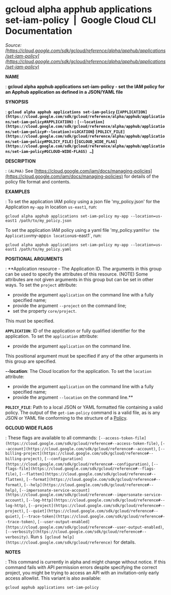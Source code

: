 # gcloud alpha apphub applications set-iam-policy  |  Google Cloud CLI Documentation

*Source: [https://cloud.google.com/sdk/gcloud/reference/alpha/apphub/applications/set-iam-policy](https://cloud.google.com/sdk/gcloud/reference/alpha/apphub/applications/set-iam-policy)*

**NAME**

: **gcloud alpha apphub applications set-iam-policy - set the IAM policy for an Apphub application as defined in a JSON/YAML file**

**SYNOPSIS**

: **`gcloud alpha apphub applications set-iam-policy` (`[APPLICATION](https://cloud.google.com/sdk/gcloud/reference/alpha/apphub/applications/set-iam-policy#APPLICATION)` : `[--location](https://cloud.google.com/sdk/gcloud/reference/alpha/apphub/applications/set-iam-policy#--location)`=`LOCATION`) `[POLICY_FILE](https://cloud.google.com/sdk/gcloud/reference/alpha/apphub/applications/set-iam-policy#POLICY_FILE)` [`[GCLOUD_WIDE_FLAG](https://cloud.google.com/sdk/gcloud/reference/alpha/apphub/applications/set-iam-policy#GCLOUD-WIDE-FLAGS) …`]**

**DESCRIPTION**

: `(ALPHA)` See [https://cloud.google.com/iam/docs/managing-policies](https://cloud.google.com/iam/docs/managing-policies)
for details of the policy file format and contents.

**EXAMPLES**

: To set the application IAM policy using a json file 'my_policy.json' for the
Application `my-app` in location `us-east1`, run:

```
gcloud alpha apphub applications set-iam-policy my-app --location=us-east1 /path/to/my_policy.json
```

To set the application IAM policy using a yaml file 'my_policy.yaml`for
the Application`my-app`in location`us-east1`, run:

```
gcloud alpha apphub applications set-iam-policy my-app --location=us-east1 /path/to/my_policy.yaml
````

**POSITIONAL ARGUMENTS**

: **Application resource - The Application ID. The arguments in this group can be
used to specify the attributes of this resource. (NOTE) Some attributes are not
given arguments in this group but can be set in other ways.
To set the `project` attribute:

- provide the argument `application` on the command line with a fully
specified name;
- provide the argument `--project` on the command line;
- set the property `core/project`.

This must be specified.

**`APPLICATION`**:
ID of the application or fully qualified identifier for the application.
To set the `application` attribute:

- provide the argument `application` on the command line.

This positional argument must be specified if any of the other arguments in this
group are specified.

**--location**:
The Cloud location for the application.
To set the `location` attribute:

- provide the argument `application` on the command line with a fully
specified name;
- provide the argument `--location` on the command line.**

**`POLICY_FILE`**:
Path to a local JSON or YAML formatted file containing a valid policy.
The output of the `get-iam-policy` command is a valid file, as is any
JSON or YAML file conforming to the structure of a [Policy](https://cloud.google.com/iam/reference/rest/v1/Policy).

**GCLOUD WIDE FLAGS**

: These flags are available to all commands: `[--access-token-file](https://cloud.google.com/sdk/gcloud/reference#--access-token-file)`,
`[--account](https://cloud.google.com/sdk/gcloud/reference#--account)`, `[--billing-project](https://cloud.google.com/sdk/gcloud/reference#--billing-project)`,
`[--configuration](https://cloud.google.com/sdk/gcloud/reference#--configuration)`,
`[--flags-file](https://cloud.google.com/sdk/gcloud/reference#--flags-file)`,
`[--flatten](https://cloud.google.com/sdk/gcloud/reference#--flatten)`, `[--format](https://cloud.google.com/sdk/gcloud/reference#--format)`, `[--help](https://cloud.google.com/sdk/gcloud/reference#--help)`, `[--impersonate-service-account](https://cloud.google.com/sdk/gcloud/reference#--impersonate-service-account)`,
`[--log-http](https://cloud.google.com/sdk/gcloud/reference#--log-http)`,
`[--project](https://cloud.google.com/sdk/gcloud/reference#--project)`, `[--quiet](https://cloud.google.com/sdk/gcloud/reference#--quiet)`, `[--trace-token](https://cloud.google.com/sdk/gcloud/reference#--trace-token)`, `[--user-output-enabled](https://cloud.google.com/sdk/gcloud/reference#--user-output-enabled)`,
`[--verbosity](https://cloud.google.com/sdk/gcloud/reference#--verbosity)`.
Run `$ [gcloud help](https://cloud.google.com/sdk/gcloud/reference)` for details.

**NOTES**

: This command is currently in alpha and might change without notice. If this
command fails with API permission errors despite specifying the correct project,
you might be trying to access an API with an invitation-only early access
allowlist. This variant is also available:

```
gcloud apphub applications set-iam-policy
```